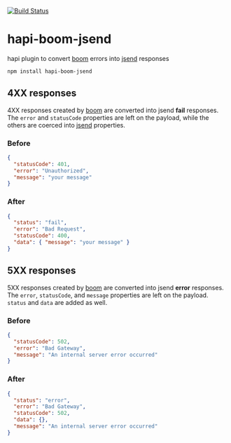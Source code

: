 [![Build Status](https://travis-ci.org/selfcontained/hapi-boom-jsend.svg?branch=master)](https://travis-ci.org/selfcontained/hapi-boom-jsend)

hapi-boom-jsend
===============

hapi plugin to convert [boom][] errors into [jsend][] responses


```bash
npm install hapi-boom-jsend
```

## 4XX responses

4XX responses created by [boom][] are converted into jsend **fail** responses.  The `error` and `statusCode` properties are left on the payload, while the others are coerced into [jsend][] properties.

### Before

```json
{
  "statusCode": 401,
  "error": "Unauthorized",
  "message": "your message"
}
```

### After
```json
{
  "status": "fail",
  "error": "Bad Request",
  "statusCode": 400,
  "data": { "message": "your message" }
}
```

## 5XX responses

5XX responses created by [boom][] are converted into jsend **error** responses.  The `error`, `statusCode`, and `message` properties are left on the payload.  `status` and `data` are added as well.

### Before

```json
{
  "statusCode": 502,
  "error": "Bad Gateway",
  "message": "An internal server error occurred"
}
```

### After

```json
{
  "status": "error",
  "error": "Bad Gateway",
  "statusCode": 502,
  "data": {},
  "message": "An internal server error occurred"
}
```

[hapi]: https://github.com/hapijs/hapi
[jsend]: http://labs.omniti.com/labs/jsend
[boom]: https://github.com/hapijs/boom
